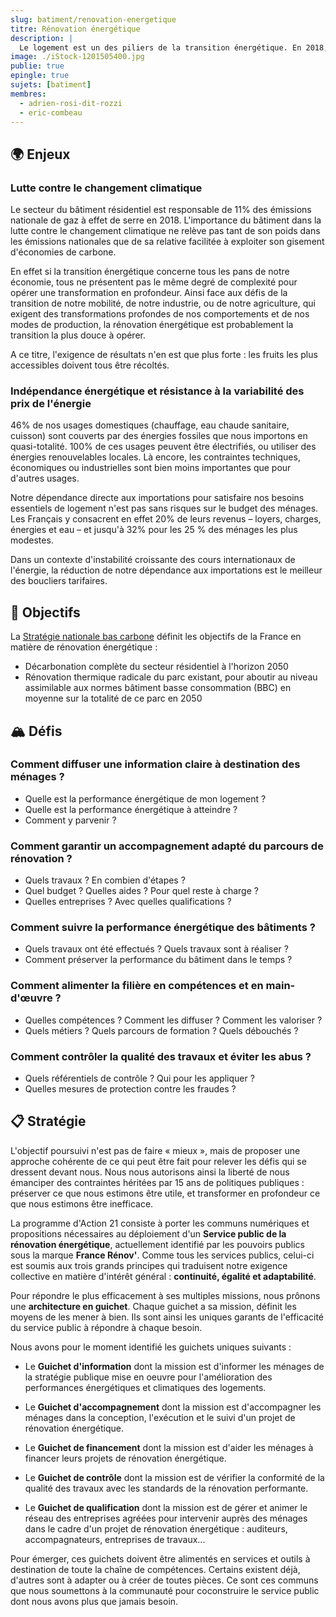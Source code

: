```yaml
---
slug: batiment/renovation-energetique
titre: Rénovation énergétique
description: |
  Le logement est un des piliers de la transition énergétique. En 2018, nous y consacrions 28% de notre énergie, 11% de nos émissions et 26% de nos dépenses courantes pour un parc de 38 000 000 de logements. Dans ce contexte, la rénovation énergétique est un impératif déterminant d'une ampleur comparable à la reconstruction d'après-guerre. Si nos prédécesseurs y sont parvenus il y a 75 ans, pourquoi pas nous ?
image: ./iStock-1201505400.jpg
publie: true
epingle: true
sujets: [batiment]
membres:
  - adrien-rosi-dit-rozzi
  - eric-combeau
---
```


## 🌍 Enjeux

### Lutte contre le changement climatique

Le secteur du bâtiment résidentiel est responsable de 11% des émissions nationale de gaz à effet de serre en 2018. L'importance du bâtiment dans la lutte contre le changement climatique ne relève pas tant de son poids dans les émissions nationales que de sa relative facilitée à exploiter son gisement d'économies de carbone.

En effet si la transition énergétique concerne tous les pans de notre économie, tous ne présentent pas le même degré de complexité pour opérer une transformation en profondeur. Ainsi face aux défis de la transition de notre mobilité, de notre industrie, ou de notre agriculture, qui exigent des transformations profondes de nos comportements et de nos modes de production, la rénovation énergétique est probablement la transition la plus douce à opérer.

A ce titre, l'exigence de résultats n'en est que plus forte : les fruits les plus accessibles doivent tous être récoltés.

### Indépendance énergétique et résistance à la variabilité des prix de l'énergie

46% de nos usages domestiques (chauffage, eau chaude sanitaire, cuisson) sont couverts par des énergies fossiles que nous importons en quasi-totalité. 100% de ces usages peuvent être électrifiés, ou utiliser des énergies renouvelables locales. Là encore, les contraintes techniques, économiques ou industrielles sont bien moins importantes que pour d'autres usages.

Notre dépendance directe aux importations pour satisfaire nos besoins essentiels de logement n'est pas sans risques sur le budget des ménages. Les Français y consacrent en effet 20% de leurs revenus – loyers, charges, énergies et eau – et jusqu'à 32% pour les 25 % des ménages les plus modestes.

Dans un contexte d'instabilité croissante des cours internationaux de l'énergie, la réduction de notre dépendance aux importations est le meilleur des boucliers tarifaires.

## 🎯 Objectifs

La [Stratégie nationale bas carbone](https://www.ecologie.gouv.fr/politiques-publiques/strategie-nationale-bas-carbone-snbc) définit les objectifs de la France en matière de rénovation énergétique :

- Décarbonation complète du secteur résidentiel à l'horizon 2050
- Rénovation thermique radicale du parc existant, pour aboutir au niveau assimilable aux normes bâtiment basse consommation (BBC) en moyenne sur la totalité de ce parc en 2050

## 🏔️ Défis

### Comment diffuser une information claire à destination des ménages ?

- Quelle est la performance énergétique de mon logement ?
- Quelle est la performance énergétique à atteindre ?
- Comment y parvenir ?

### Comment garantir un accompagnement adapté du parcours de rénovation ?

- Quels travaux ? En combien d'étapes ?
- Quel budget ? Quelles aides ? Pour quel reste à charge ?
- Quelles entreprises ? Avec quelles qualifications ?

### Comment suivre la performance énergétique des bâtiments ?

- Quels travaux ont été effectués ? Quels travaux sont à réaliser ?
- Comment préserver la performance du bâtiment dans le temps ?

### Comment alimenter la filière en compétences et en main-d'œuvre ?

- Quelles compétences ? Comment les diffuser ? Comment les valoriser ?
- Quels métiers ? Quels parcours de formation ? Quels débouchés ?

### Comment contrôler la qualité des travaux et éviter les abus ?

- Quels référentiels de contrôle ? Qui pour les appliquer ?
- Quelles mesures de protection contre les fraudes ?

## 📋 Stratégie

L'objectif poursuivi n'est pas de faire « mieux », mais de proposer une approche cohérente de ce qui peut être fait pour relever les défis qui se dressent devant nous. Nous nous autorisons ainsi la liberté de nous émanciper des contraintes héritées par 15 ans de politiques publiques : préserver ce que nous estimons être utile, et transformer en profondeur ce que nous estimons être inefficace.

La programme d'Action 21 consiste à porter les communs numériques et propositions nécessaires au déploiement d'un **Service public de la rénovation énergétique**, actuellement identifié par les pouvoirs publics sous la marque **France Rénov'**. Comme tous les services publics, celui-ci est soumis aux trois grands principes qui traduisent notre exigence collective en matière d'intérêt général : **continuité, égalité et adaptabilité**.

Pour répondre le plus efficacement à ses multiples missions, nous prônons une **architecture en guichet**. Chaque guichet a sa mission, définit les moyens de les mener à bien. Ils sont ainsi les uniques garants de l'efficacité du service public à répondre à chaque besoin.

Nous avons pour le moment identifié les guichets uniques suivants :

- Le **Guichet d'information** dont la mission est d'informer les ménages de la stratégie publique mise en oeuvre pour l'amélioration des performances énergétiques et climatiques des logements.

- Le **Guichet d'accompagnement** dont la mission est d'accompagner les ménages dans la conception, l'exécution et le suivi d'un projet de rénovation énergétique.

- Le **Guichet de financement** dont la mission est d'aider les ménages à financer leurs projets de rénovation énergétique.

- Le **Guichet de contrôle** dont la mission est de vérifier la conformité de la qualité des travaux avec les standards de la rénovation performante.

- Le **Guichet de qualification** dont la mission est de gérer et animer le réseau des entreprises agréées pour intervenir auprès des ménages dans le cadre d'un projet de rénovation énergétique : auditeurs, accompagnateurs, entreprises de travaux...

Pour émerger, ces guichets doivent être alimentés en services et outils à destination de toute la chaîne de compétences. Certains existent déjà, d'autres sont à adapter ou à créer de toutes pièces. Ce sont ces communs que nous soumettons à la communauté pour coconstruire le service public dont nous avons plus que jamais besoin.

